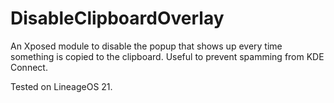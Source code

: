 # DisableClipboardOverlay

An Xposed module to disable the popup that shows up every time something is copied to the clipboard. Useful to prevent spamming from KDE Connect.

Tested on LineageOS 21.
